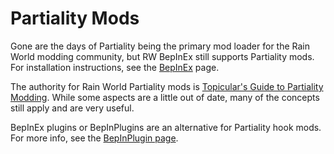 # Partiality Mods

Gone are the days of Partiality being the primary mod loader for the Rain World modding community, but RW BepInEx still supports Partiality mods. For installation instructions, see the [BepInEx](/pages/using-mods/BepInEx.html) page.

The authority for Rain World Partiality mods is [Topicular's Guide to Partiality Modding](https://drive.google.com/file/d/1eZE6EVwslhnSIFffmoUxDgUCRTAvD-zP/view). While some aspects are a little out of date, many of the concepts still apply and are very useful.

BepInEx plugins or BepInPlugins are an alternative for Partiality hook mods. For more info, see the [BepInPlugin page](/pages/making-code-mods/BepInPlguins.html).
